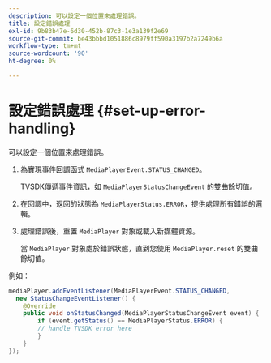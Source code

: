 ```yaml
---
description: 可以設定一個位置來處理錯誤。
title: 設定錯誤處理
exl-id: 9b83b47e-6d30-452b-87c3-1e3a139f2e69
source-git-commit: be43bbbd1051886c8979ff590a3197b2a7249b6a
workflow-type: tm+mt
source-wordcount: '90'
ht-degree: 0%

---
```


# 設定錯誤處理 {#set-up-error-handling}

可以設定一個位置來處理錯誤。

1. 為實現事件回調函式 `MediaPlayerEvent.STATUS_CHANGED`。

   TVSDK傳遞事件資訊，如 `MediaPlayerStatusChangeEvent` 的雙曲餘切值。
1. 在回調中，返回的狀態為 `MediaPlayerStatus.ERROR`，提供處理所有錯誤的邏輯。
1. 處理錯誤後，重置 `MediaPlayer` 對象或載入新媒體資源。

   當 `MediaPlayer` 對象處於錯誤狀態，直到您使用 `MediaPlayer.reset` 的雙曲餘切值。

<!--<a id="example_E74BB605ED08450295B8902F1E4BB8F5"></a>-->

例如：

```java
mediaPlayer.addEventListener(MediaPlayerEvent.STATUS_CHANGED,  
  new StatusChangeEventListener() { 
    @Override 
    public void onStatusChanged(MediaPlayerStatusChangeEvent event) { 
        if (event.getStatus() == MediaPlayerStatus.ERROR) { 
        // handle TVSDK error here 
        } 
    } 
});
```
